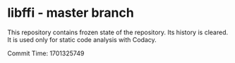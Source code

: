 # libffi - master branch

This repository contains frozen state of the repository.
Its history is cleared. It is used only for static code
analysis with Codacy.

Commit Time: 1701325749